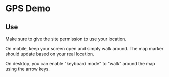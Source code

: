 # GPS Demo

## Use

Make sure to give the site permission to use your location.

On mobile, keep your screen open and simply walk around. The map marker should update based on your real location.

On desktop, you can enable "keyboard mode" to "walk" around the map using the arrow keys.